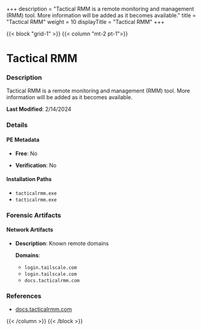 +++
description = "Tactical RMM is a remote monitoring and management (RMM) tool. More information will be added as it becomes available."
title = "Tactical RMM"
weight = 10
displayTitle = "Tactical RMM"
+++


{{< block "grid-1" >}}
{{< column "mt-2 pt-1">}}

# Tactical RMM


### Description

Tactical RMM is a remote monitoring and management (RMM) tool. More information will be added as it becomes available.



**Last Modified**: 2/14/2024

### Details


#### PE Metadata


- **Free**: No

- **Verification**: No




#### Installation Paths
- `tacticalrmm.exe`
- `tacticalrmm.exe`

### Forensic Artifacts




#### Network Artifacts

- **Description**: Known remote domains

  **Domains**:
    - `login.tailscale.com`
    - `login.tailscale.com`
    - `docs.tacticalrmm.com`





### References
- [docs.tacticalrmm.com](docs.tacticalrmm.com)



{{< /column >}}
{{< /block >}}
